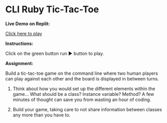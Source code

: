 # CLI Ruby Tic-Tac-Toe

**Live Demo on Replit:**

[Click here to play](https://replit.com/@tsoh/)

**Instructions:**

Click on the green button run ▶️ button to play.

**Assignment:**

Build a tic-tac-toe game on the command line where two human players can play against each other and the board is displayed in between turns.

1.  Think about how you would set up the different elements within the game… What should be a class? Instance variable? Method? A few minutes of thought can save you from wasting an hour of coding.

2.  Build your game, taking care to not share information between classes any more than you have to.
